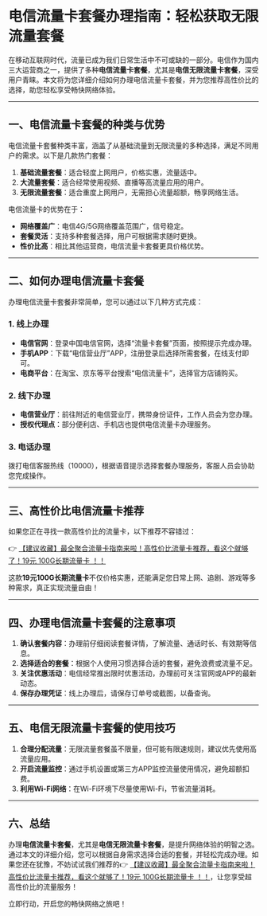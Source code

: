 # 电信流量卡套餐办理指南：轻松获取无限流量套餐

在移动互联网时代，流量已成为我们日常生活中不可或缺的一部分。电信作为国内三大运营商之一，提供了多种**电信流量卡套餐**，尤其是**电信无限流量卡套餐**，深受用户青睐。本文将为您详细介绍如何办理电信流量卡套餐，并为您推荐高性价比的选择，助您轻松享受畅快网络体验。

---

## 一、电信流量卡套餐的种类与优势

电信流量卡套餐种类丰富，涵盖了从基础流量到无限流量的多种选择，满足不同用户的需求。以下是几款热门套餐：

1. **基础流量套餐**：适合轻度上网用户，价格实惠，流量适中。
2. **大流量套餐**：适合经常使用视频、直播等高流量应用的用户。
3. **无限流量套餐**：适合重度上网用户，无需担心流量超额，畅享网络生活。

电信流量卡的优势在于：
- **网络覆盖广**：电信4G/5G网络覆盖范围广，信号稳定。
- **套餐灵活**：支持多种套餐选择，用户可根据需求随时更换。
- **性价比高**：相比其他运营商，电信流量卡套餐更具价格优势。

---

## 二、如何办理电信流量卡套餐

办理电信流量卡套餐非常简单，您可以通过以下几种方式完成：

### 1. 线上办理
- **电信官网**：登录中国电信官网，选择“流量卡套餐”页面，按照提示完成办理。
- **手机APP**：下载“电信营业厅”APP，注册登录后选择所需套餐，在线支付即可。
- **电商平台**：在淘宝、京东等平台搜索“电信流量卡”，选择官方店铺购买。

### 2. 线下办理
- **电信营业厅**：前往附近的电信营业厅，携带身份证件，工作人员会为您办理。
- **授权代理点**：部分便利店、手机店也提供电信流量卡办理服务。

### 3. 电话办理
拨打电信客服热线（10000），根据语音提示选择套餐办理服务，客服人员会协助您完成操作。

---

## 三、高性价比电信流量卡推荐

如果您正在寻找一款高性价比的流量卡，以下推荐不容错过：

👉 [【建议收藏】最全聚合流量卡指南来啦！高性价比流量卡推荐，看这个就够了！19元 100G长期流量卡 ！！](https://bit.ly/Liuliangka)

这款**19元100G长期流量卡**不仅价格实惠，还能满足您日常上网、追剧、游戏等多种需求，真正实现流量自由！

---

## 四、办理电信流量卡套餐的注意事项

1. **确认套餐内容**：办理前仔细阅读套餐详情，了解流量、通话时长、有效期等信息。
2. **选择适合的套餐**：根据个人使用习惯选择合适的套餐，避免浪费或流量不足。
3. **关注优惠活动**：电信经常推出限时优惠活动，办理前可关注官网或APP的最新动态。
4. **保存办理凭证**：线上办理后，请保存订单号或截图，以备查询。

---

## 五、电信无限流量卡套餐的使用技巧

1. **合理分配流量**：无限流量套餐虽不限量，但可能有限速规则，建议优先使用高流量应用。
2. **开启流量监控**：通过手机设置或第三方APP监控流量使用情况，避免超额扣费。
3. **利用Wi-Fi网络**：在Wi-Fi环境下尽量使用Wi-Fi，节省流量消耗。

---

## 六、总结

办理**电信流量卡套餐**，尤其是**电信无限流量卡套餐**，是提升网络体验的明智之选。通过本文的详细介绍，您可以根据自身需求选择合适的套餐，并轻松完成办理。如果您还在犹豫，不妨试试我们推荐的👉 [【建议收藏】最全聚合流量卡指南来啦！高性价比流量卡推荐，看这个就够了！19元 100G长期流量卡 ！！](https://bit.ly/Liuliangka)，让您享受超高性价比的流量服务！

立即行动，开启您的畅快网络之旅吧！